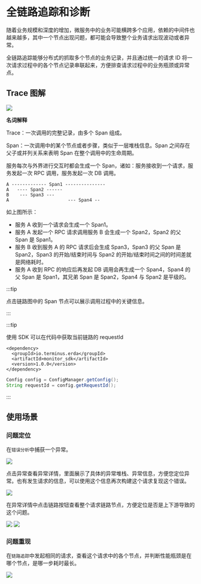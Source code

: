# 全链路追踪和诊断

随着业务规模和深度的增加，微服务中的业务可能横跨多个应用，依赖的中间件也越来越多，其中一个节点出现问题，都可能会导致整个业务请求出现波动或者异常。

全链路追踪能够分布式的抓取多个节点的业务记录，并且通过统一的请求 ID 将一次请求过程中的各个节点记录串联起来，方便排查请求过程中的业务瓶颈或异常点。

## Trace 图解

![](https://terminus-paas.oss-cn-hangzhou.aliyuncs.com/paas-doc/2020/03/27/10b65af6-d199-46e0-897f-aff2ca69463f.png)

**名词解释**

Trace：一次调用的完整记录，由多个 Span 组成。

Span：一次调用中的某个节点或者步骤，类似于一层堆栈信息。Span 之间存在父子或并列关系来表明 Span 在整个调用中的生命周期。

服务每次与外界进行交互时都会生成一个 Span，诸如：服务接收到一个请求，服务发起一次 RPC 调用，服务发起一次 DB 调用。

```text
A ------------- Span1 ---------------
A   ---- Span2 ------
B    --- Span3 ---
A                      --- Span4 --
```

如上图所示：

* 服务 A 收到一个请求会生成一个 Span1。
* 服务 A 发起一个 RPC 请求调用服务 B 会生成一个 Span2，Span2 的父 Span 是 Span1。
* 服务 B 收到服务 A 的 RPC 请求后会生成 Span3，Span3 的父 Span 是 Span2，Span3 的开始/结束时间与 Span2 的开始/结束时间之间的时间差就是网络耗时。
* 服务 A 收到 RPC 的响应后再发起 DB 调用会再生成一个 Span4，Span4 的父 Span 是 Span1，其兄弟 Span 是 Span2，Span4 与 Span2 是平级的。

:::tip

点击链路图中的 Span 节点可以展示调用过程中的关键信息。

:::

:::tip

使用 SDK 可以在代码中获取当前链路的 requestId

```pom
<dependency>
  <groupId>io.terminus.erda</groupId>
  <artifactId>monitor_sdk</artifactId>
  <version>1.0.0</version>
</dependency>
```

```java
Config config = ConfigManager.getConfig();
String requestId = config.getRequestId();
```

:::

## 使用场景

### 问题定位
在`错误分析`中捕获一个异常。

![](https://terminus-paas.oss-cn-hangzhou.aliyuncs.com/paas-doc/2020/03/26/e41b43fa-2bea-4095-92dc-503a8a7b4091.png)

点击异常查看异常详情，里面展示了具体的异常堆栈、异常信息，方便您定位异常。也有发生请求的信息，可以使用这个信息再次构建这个请求复现这个错误。

![](https://terminus-paas.oss-cn-hangzhou.aliyuncs.com/paas-doc/2020/03/26/d0d0617d-fdd1-436d-b303-34ec102ce685.png)

在异常详情中点击链路按钮查看整个请求链路节点，方便定位是否是上下游导致的这个问题。

![](https://terminus-paas.oss-cn-hangzhou.aliyuncs.com/paas-doc/2020/03/26/90431096-92d0-4ada-98af-422061dcfbfb.png)
![](https://terminus-paas.oss-cn-hangzhou.aliyuncs.com/paas-doc/2020/03/26/e7cec2d7-fa2f-4cca-ae5b-de520e388f54.png)

### 问题重现
在`链路追踪`中发起相同的请求，查看这个请求中的各个节点，并判断性能瓶颈是在哪个节点，是哪一步耗时最长。

![](https://terminus-paas.oss-cn-hangzhou.aliyuncs.com/paas-doc/2020/03/27/b0eb7457-752d-4e29-b7bb-2669276fc95b.png)

